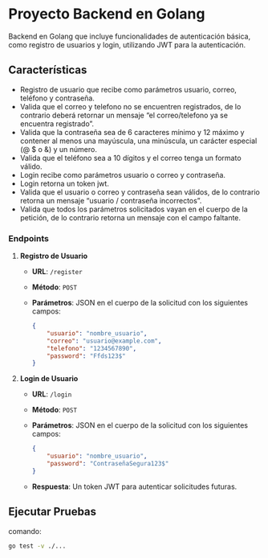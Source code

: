 # Proyecto Backend en Golang

Backend en Golang que incluye funcionalidades de autenticación básica, como registro de usuarios y login, utilizando JWT para la autenticación.

## Características

*  Registro de usuario que recibe como parámetros usuario, correo, teléfono y contraseña.
*  Valida que el correo y telefono no se encuentren registrados, de lo contrario deberá retornar un mensaje “el correo/telefono ya se encuentra registrado”.
*  Valida que la contraseña sea de 6 caracteres mínimo y 12 máximo y contener al menos una mayúscula, una minúscula, un carácter especial (@ $ o &) y un número.
*  Valida que el teléfono sea a 10 dígitos y el correo tenga un formato válido.
*  Login recibe como parámetros usuario o correo y contraseña.
*  Login retorna un token jwt.
*  Valida que el usuario o correo y contraseña sean válidos, de lo contrario retorna un mensaje “usuario / contraseña incorrectos”.
*  Valida que todos los parámetros solicitados vayan en el cuerpo de la petición, de lo contrario retorna un mensaje con el campo faltante.


### Endpoints

1. **Registro de Usuario**

    - **URL**: `/register`
    - **Método**: `POST`
    - **Parámetros**: JSON en el cuerpo de la solicitud con los siguientes campos:

      ```json
      {
          "usuario": "nombre_usuario",
          "correo": "usuario@example.com",
          "telefono": "1234567890",
          "password": "Ffds123$"
      }
      ```

2. **Login de Usuario**

    - **URL**: `/login`
    - **Método**: `POST`
    - **Parámetros**: JSON en el cuerpo de la solicitud con los siguientes campos:

      ```json
      {
          "usuario": "nombre_usuario",
          "password": "ContraseñaSegura123$"
      }
      ```

    - **Respuesta**: Un token JWT para autenticar solicitudes futuras.

## Ejecutar Pruebas

comando:

```bash
go test -v ./...
